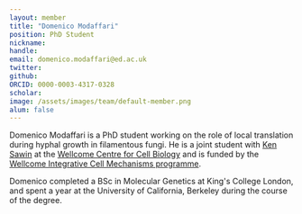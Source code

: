 ```yaml
---
layout: member
title: "Domenico Modaffari"
position: PhD Student
nickname: 
handle: 
email: domenico.modaffari@ed.ac.uk
twitter: 
github:
ORCID: 0000-0003-4317-0328
scholar: 
image: /assets/images/team/default-member.png
alum: false
---
```



Domenico Modaffari is a PhD student working on the role of local translation during hyphal growth in filamentous fungi. He is a joint student with [Ken Sawin](https://sawin.bio.ed.ac.uk) at the [Wellcome Centre for Cell Biology](https://www.wcb.ed.ac.uk) and is funded by the [Wellcome Integrative Cell Mechanisms programme](https://www.wcb.ed.ac.uk/iCMPhD).

Domenico completed a BSc in Molecular Genetics at King's College London, and spent a year at the University of California, Berkeley during the course of the degree.
 
